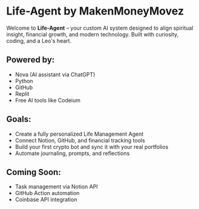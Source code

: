 # Life-Agent by MakenMoneyMovez

Welcome to **Life-Agent** – your custom AI system designed to align spiritual insight, financial growth, and modern technology. Built with curiosity, coding, and a Leo's heart.

## Powered by:
- Nova (AI assistant via ChatGPT)
- Python
- GitHub
- Replit
- Free AI tools like Codeium

## Goals:
- Create a fully personalized Life Management Agent
- Connect Notion, GitHub, and financial tracking tools
- Build your first crypto bot and sync it with your real portfolios
- Automate journaling, prompts, and reflections

## Coming Soon:
- Task management via Notion API
- GitHub Action automation
- Coinbase API integration
